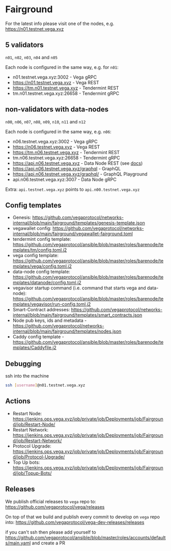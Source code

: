 # Fairground

For the latest info please visit one of the nodes, e.g. https://n01.testnet.vega.xyz

## 5 validators

`n01`, `n02`, `n03`, `n04` and `n05`

Each node is configured in the same way, e.g. for `n01`:
- n01.testnet.vega.xyz:3002 - Vega gRPC
- https://n01.testnet.vega.xyz - Vega REST
- https://tm.n01.testnet.vega.xyz - Tendermint REST
- tm.n01.testnet.vega.xyz:26658 - Tendermint gRPC

## non-validators with data-nodes

`n00`, `n06`, `n07`, `n08`, `n09`, `n10`, `n11` and `n12`

Each node is configured in the same way, e.g. `n06`:
- n06.testnet.vega.xyz:3002 - Vega gRPC
- https://n06.testnet.vega.xyz - Vega REST
- https://tm.n06.testnet.vega.xyz - Tendermint REST
- tm.n06.testnet.vega.xyz:26658 - Tendermint gRPC
- https://api.n06.testnet.vega.xyz - Data Node REST (see [docs](https://docs.fairground.vega.xyz/api/rest/trading_data_v2.html))
- https://api.n06.testnet.vega.xyz/graphql - GraphQL
- https://api.n06.testnet.vega.xyz/graphql/ - GraphQL Playground
- api.n06.testnet.vega.xyz:3007 - Data Node gRPC

Extra: `api.testnet.vega.xyz` points to `api.n00.testnet.vega.xyz`

## Config templates

- Genesis: https://github.com/vegaprotocol/networks-internal/blob/main/fairground/templates/genesis-template.json
- vegawallet config: https://github.com/vegaprotocol/networks-internal/blob/main/fairground/vegawallet-fairground.toml
- tendermint config template: https://github.com/vegaprotocol/ansible/blob/master/roles/barenode/templates/tm/config.toml.j2
- vega config template: https://github.com/vegaprotocol/ansible/blob/master/roles/barenode/templates/vega/config.toml.j2
- data-node config template: https://github.com/vegaprotocol/ansible/blob/master/roles/barenode/templates/datanode/config.toml.j2
- vegavisor startup command (i.e. command that starts vega and data-node): https://github.com/vegaprotocol/ansible/blob/master/roles/barenode/templates/vegavisor/run-config.toml.j2
- Smart-Contract addresses: https://github.com/vegaprotocol/networks-internal/blob/main/fairground/templates/smart_contracts.json
- Node pub keys, ids and metadata - https://github.com/vegaprotocol/networks-internal/blob/main/fairground/templates/nodes.json
- Caddy config template - https://github.com/vegaprotocol/ansible/blob/master/roles/barenode/templates/Caddyfile.j2

## Debugging

ssh into the machine
```bash
ssh [username]@n01.testnet.vega.xyz
```

## Actions

- Restart Node: https://jenkins.ops.vega.xyz/job/private/job/Deployments/job/Fairground/job/Restart-Node/
- Restart Network: https://jenkins.ops.vega.xyz/job/private/job/Deployments/job/Fairground/job/Restart-Network/
- Protocol Upgrade: https://jenkins.ops.vega.xyz/job/private/job/Deployments/job/Fairground/job/Protocol-Upgrade/
- Top Up bots: https://jenkins.ops.vega.xyz/job/private/job/Deployments/job/Fairground/job/Topup-Bots/

## Releases

We publish official releases to `vega` repo to: https://github.com/vegaprotocol/vega/releases

On top of that we build and publish every commit to develop on `vega` repo into: https://github.com/vegaprotocol/vega-dev-releases/releases

if you can't ssh then please add yourself to https://github.com/vegaprotocol/ansible/blob/master/roles/accounts/defaults/main.yaml and create a PR
